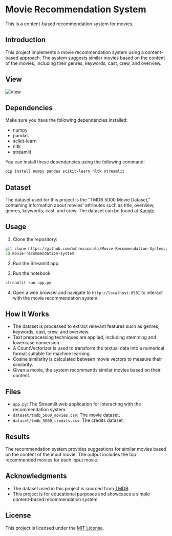 # Movie Recommendation System

This is a content-based recommendation system for movies.

## Introduction

This project implements a movie recommendation system using a content-based approach. The system suggests similar movies based on the content of the movies, including their genres, keywords, cast, crew, and overview.

## View

![View](./gif/views.gif)

## Dependencies

Make sure you have the following dependencies installed:

- numpy
- pandas
- scikit-learn
- nltk
- streamlit

You can install these dependencies using the following command:

```bash
pip install numpy pandas scikit-learn nltk streamlit
```

## Dataset

The dataset used for this project is the "TMDB 5000 Movie Dataset," containing information about movies' attributes such as title, overview, genres, keywords, cast, and crew. The dataset can be found at [Kaggle](https://www.kaggle.com/datasets/tmdb/tmdb-movie-metadata).

## Usage

1. Clone the repository:

```bash
git clone https://github.com/mdhasnainali/Movie-Recommendation-System.git
cd movie-recommendation-system
```

2. Run the Streamlit app:

3. Run the notebook

```bash
streamlit run app.py
```

4. Open a web browser and navigate to `http://localhost:8501` to interact with the movie recommendation system.

## How It Works

- The dataset is processed to extract relevant features such as genres, keywords, cast, crew, and overview.
- Text preprocessing techniques are applied, including stemming and lowercase conversion.
- A CountVectorizer is used to transform the textual data into a numerical format suitable for machine learning.
- Cosine similarity is calculated between movie vectors to measure their similarity.
- Given a movie, the system recommends similar movies based on their content.

## Files

- `app.py`: The Streamlit web application for interacting with the recommendation system.
- `dataset/tmdb_5000_movies.csv`: The movie dataset.
- `dataset/tmdb_5000_credits.csv`: The credits dataset.

## Results

The recommendation system provides suggestions for similar movies based on the content of the input movie. The output includes the top recommended movies for each input movie.

## Acknowledgments

- The dataset used in this project is sourced from [TMDB](https://www.themoviedb.org/).
- This project is for educational purposes and showcases a simple content-based recommendation system.

## License

This project is licensed under the [MIT License](LICENSE).
